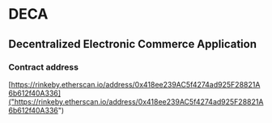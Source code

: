 # DECA

## Decentralized Electronic Commerce Application

### Contract address

[https://rinkeby.etherscan.io/address/0x418ee239AC5f4274ad925F28821A6b612f40A336]("https://rinkeby.etherscan.io/address/0x418ee239AC5f4274ad925F28821A6b612f40A336")
